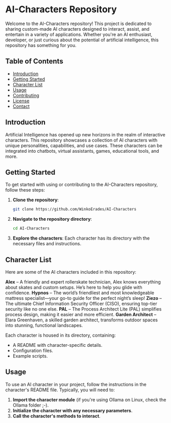 # AI-Characters Repository
Welcome to the AI-Characters repository! This project is dedicated to sharing custom-made AI characters designed to interact, assist, and entertain in a variety of applications. Whether you're an AI enthusiast, developer, or just curious about the potential of artificial intelligence, this repository has something for you.

## Table of Contents
- [Introduction](#introduction)
- [Getting Started](#getting-started)
- [Character List](#character-list)
- [Usage](#usage)
- [Contributing](#contributing)
- [License](#license)
- [Contact](#contact)

## Introduction
Artificial Intelligence has opened up new horizons in the realm of interactive characters. This repository showcases a collection of AI characters with unique personalities, capabilities, and use cases. These characters can be integrated into chatbots, virtual assistants, games, educational tools, and more.

## Getting Started
To get started with using or contributing to the AI-Characters repository, follow these steps:

1. **Clone the repository**:
    ```bash
    git clone https://github.com/WinkoErades/AI-Characters
    ```

2. **Navigate to the repository directory**:
    ```bash
    cd AI-Characters
    ```

3. **Explore the characters**:
    Each character has its directory with the necessary files and instructions.

## Character List
Here are some of the AI characters included in this repository:

**Alex** – A friendly and expert rollerskate technician, Alex knows everything about skates and custom setups. He’s here to help you glide with confidence.
**Hypnos** – The world’s friendliest and most knowledgeable mattress specialist—your go-to guide for the perfect night’s sleep!
**Ziezo** – The ultimate Chief Information Security Officer (CISO), ensuring top-tier security like no one else.
**PAL** – The Process Architect Lite (PAL) simplifies process design, making it easier and more efficient.
**Garden Architect** – Elara Greenhaven, a skilled garden architect, transforms outdoor spaces into stunning, functional landscapes.

Each character is housed in its directory, containing:
- A README with character-specific details.
- Configuration files.
- Example scripts.

## Usage
To use an AI character in your project, follow the instructions in the character's README file. Typically, you will need to:
1. **Import the character module** (if you're using Ollama on Linux, check the Ollama folder ;-).
2. **Initialize the character with any necessary parameters**.
3. **Call the character's methods to interact**.

